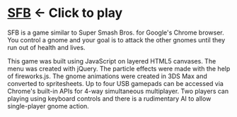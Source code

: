 # [SFB] <- Click to play #
[SFB]: http://www.superfartbros.com

SFB is a game similar to Super Smash Bros. for Google's Chrome browser. You control a gnome and your goal is to attack the other gnomes until they run out of health and lives.

This game was built using JavaScript on layered HTML5 canvases. The menu was created with jQuery. The particle effects were made with the help of fireworks.js. The gnome animations were created in 3DS Max and converted to spritesheets. Up to four USB gamepads can be accessed via Chrome's built-in APIs for 4-way simultaneous multiplayer. Two players can playing using keyboard controls and there is a rudimentary AI to allow single-player gnome action.
